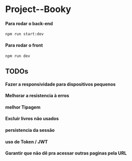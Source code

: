# Project--Booky

#### Para rodar o back-end

```
npm run start:dev
```

#### Para rodar o front

```
npm run dev
```

## TODOs

#### Fazer a responsividade para dispositivos pequenos

#### Melhorar a resistencia à erros

#### melhor Tipagem

#### Excluir livros não usados

#### persistencia da sessão

#### uso de Token / JWT

#### Garantir que não dê pra acessar outras paginas pela URL
